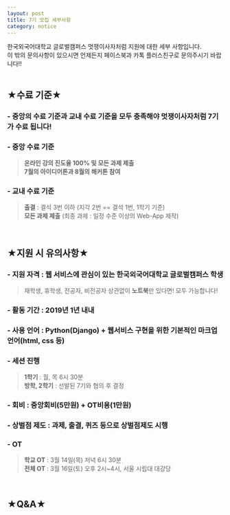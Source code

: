 ```yaml
---
layout: post
title: 7기 모집 세부사항
category: notice
---
```


한국외국어대학교 글로벌캠퍼스 멋쟁이사자처럼 지원에 대한 세부 사항입니다.<br>
이 밖의 문의사항이 있으시면 언제든지 페이스북과 카톡 플러스친구로 문의주시기 바랍니다!!
<br><br>

## ★수료 기준★
### - 중앙의 수료 기준과 교내 수료 기준을 모두 충족해야 멋쟁이사자처럼 7기가 수료 됩니다!
### - 중앙 수료 기준
   > **온라인 강의 진도율 100% 및 모든 과제 제출<br>
   > 7월의 아이디어톤과 8월의 해커톤 참여**
### - 교내 수료 기준 
   > **출결** : 결석 3번 이하 (지각 2번 == 결석 1번, 1학기 기준)<br>
   > **모든 과제 제출** (최종 과제 : 일정 수준 이상의 Web-App 제작)
<br>

## ★지원 시 유의사항★
### - **지원 자격**  : 웹 서비스에 관심이 있는 한국외국어대학교 글로벌캠퍼스 학생 
   > 재학생, 휴학생, 전공자, 비전공자 상관없이 **노트북**만 있다면! 모두 가능합니다!
### - **활동 기간**  : 2019년 1년 내내
### - **사용 언어**  : Python(Django) + 웹서비스 구현을 위한 기본적인 마크업 언어(html, css 등)
### - **세션 진행**
   > **1학기** : 월, 목 6시 30분<br>
   > **방학, 2학기** : 선발된 7기와 협의 후 결정
### - **회비**  : 중앙회비(5만원) + OT비용(1만원)
### - **상벌점 제도**  : 과제, 출결, 퀴즈 등으로 상벌점제도 시행
### - **OT** 
   > **학교 OT** : 3월 14일(목) 저녁 6시 30분<br>
   > **전체 OT** : 3월 16일(토) 오후 2시~4시, 서울 시립대 대강당
<br>
   
## ★Q&A★

